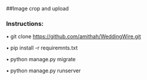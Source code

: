 ##Image crop and upload
### Instructions:
• git clone https://github.com/amithah/WeddingWire.git

• pip install -r requiremnts.txt

• python manage.py migrate

• python manage.py runserver